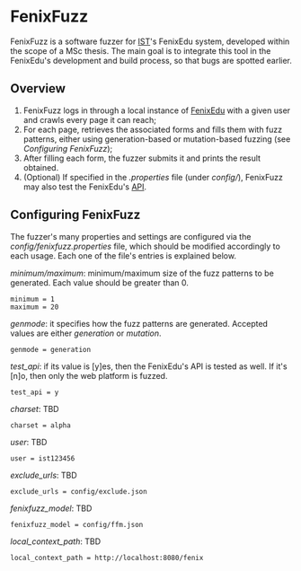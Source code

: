 # FenixFuzz
FenixFuzz is a software fuzzer for [IST](http://tecnico.ulisboa.pt/)'s FenixEdu system, developed within the scope of a MSc thesis. The main goal is to integrate this tool in the FenixEdu's development and build process, so that bugs are spotted earlier.

## Overview
1. FenixFuzz logs in through a local instance of [FenixEdu](http://fenixedu.org/) with a given user and crawls every page it can reach;
2. For each page, retrieves the associated forms and fills them with fuzz patterns, either using generation-based or mutation-based fuzzing (see *Configuring FenixFuzz*);
3. After filling each form, the fuzzer submits it and prints the result obtained.
4. (Optional) If specified in the *.properties* file (under *config/*), FenixFuzz may also test the FenixEdu's [API](https://fenixedu.org/dev/api/).

## Configuring FenixFuzz
The fuzzer's many properties and settings are configured via the *config/fenixfuzz.properties* file, which should be modified accordingly to each usage. Each one of the file's entries is explained below.

*minimum/maximum*: minimum/maximum size of the fuzz patterns to be generated. Each value should be greater than 0.

    minimum = 1
    maximum = 20

*genmode*: it specifies how the fuzz patterns are generated. Accepted values are either *generation* or *mutation*.

    genmode = generation

*test_api*: if its value is [y]es, then the FenixEdu's API is tested as well. If it's [n]o, then only the web platform is fuzzed.

    test_api = y

*charset*:  TBD

    charset = alpha

*user*: TBD

    user = ist123456

*exclude_urls*: TBD

    exclude_urls = config/exclude.json

*fenixfuzz_model*: TBD

    fenixfuzz_model = config/ffm.json

*local_context_path*: TBD

    local_context_path = http://localhost:8080/fenix
